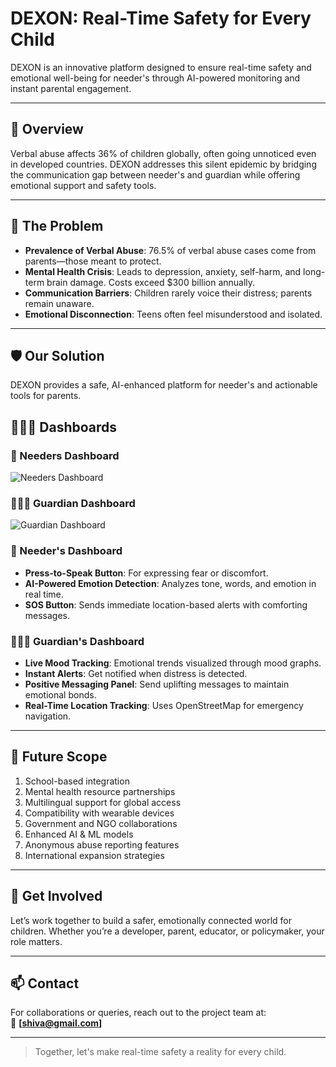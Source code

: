 # DEXON: Real-Time Safety for Every Child

DEXON is an innovative platform designed to ensure real-time safety and emotional well-being for needer's through AI-powered monitoring and instant parental engagement.

---

## 🌟 Overview

Verbal abuse affects 36% of children globally, often going unnoticed even in developed countries. DEXON addresses this silent epidemic by bridging the communication gap between needer's and guardian while offering emotional support and safety tools.

---

## 🚨 The Problem

- **Prevalence of Verbal Abuse**: 76.5% of verbal abuse cases come from parents—those meant to protect.
- **Mental Health Crisis**: Leads to depression, anxiety, self-harm, and long-term brain damage. Costs exceed $300 billion annually.
- **Communication Barriers**: Children rarely voice their distress; parents remain unaware.
- **Emotional Disconnection**: Teens often feel misunderstood and isolated.

---

## 🛡️ Our Solution

DEXON provides a safe, AI-enhanced platform for needer's and actionable tools for parents.

## 🧑‍🤝‍🧑 Dashboards

### 👧 Needers Dashboard

![Needers Dashboard](https://i.ibb.co/7xvC6Bx/Screenshot-68.png)

### 👨‍👩‍👧 Guardian Dashboard

![Guardian Dashboard](https://i.ibb.co/p7BrZFx/guardian-dashboard.png)


### 👧 Needer's Dashboard

- **Press-to-Speak Button**: For expressing fear or discomfort.
- **AI-Powered Emotion Detection**: Analyzes tone, words, and emotion in real time.
- **SOS Button**: Sends immediate location-based alerts with comforting messages.

### 👨‍👩‍👧 Guardian's Dashboard

- **Live Mood Tracking**: Emotional trends visualized through mood graphs.
- **Instant Alerts**: Get notified when distress is detected.
- **Positive Messaging Panel**: Send uplifting messages to maintain emotional bonds.
- **Real-Time Location Tracking**: Uses OpenStreetMap for emergency navigation.

---

## 🔭 Future Scope

1. School-based integration  
2. Mental health resource partnerships  
3. Multilingual support for global access  
4. Compatibility with wearable devices  
5. Government and NGO collaborations  
6. Enhanced AI & ML models  
7. Anonymous abuse reporting features  
8. International expansion strategies

---

## 💬 Get Involved

Let’s work together to build a safer, emotionally connected world for children. Whether you’re a developer, parent, educator, or policymaker, your role matters.

---

## 📫 Contact

For collaborations or queries, reach out to the project team at:  
📧 **[shiva@gmail.com]**

---

> Together, let's make real-time safety a reality for every child.

